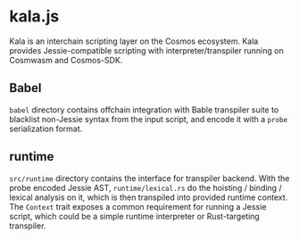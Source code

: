 # kala.js

Kala is an interchain scripting layer on the Cosmos ecosystem. Kala provides Jessie-compatible scripting with interpreter/transpiler running on Cosmwasm and Cosmos-SDK.

## Babel

`babel` directory contains offchain integration with Bable transpiler suite to blacklist non-Jessie syntax from the input script, and encode it with a `probe` serialization format.

## runtime

`src/runtime` directory contains the interface for transpiler backend. With the probe encoded Jessie AST, `runtime/lexical.rs` do the hoisting / binding / lexical analysis on it, which is then transpiled into provided runtime context. The `Context` trait exposes a common requirement for running a Jessie script, which could be a simple runtime interpreter or Rust-targeting transpiler. 